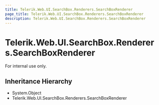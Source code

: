 ```yaml
---
title: Telerik.Web.UI.SearchBox.Renderers.SearchBoxRenderer
page_title: Telerik.Web.UI.SearchBox.Renderers.SearchBoxRenderer
description: Telerik.Web.UI.SearchBox.Renderers.SearchBoxRenderer
---
```


# Telerik.Web.UI.SearchBox.Renderers.SearchBoxRenderer

For internal use only.

## Inheritance Hierarchy

* System.Object
* Telerik.Web.UI.SearchBox.Renderers.SearchBoxRenderer

